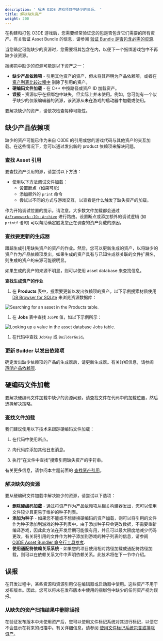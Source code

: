 ```yaml
---
description: ' 解决 O3DE 游戏项目中缺少的资源。 '
title: 解决缺失资产
weight: 200
---
```


在构建和打包 O3DE 游戏后，您需要经常验证您的包是否包含它们需要的所有资产。有关验证 Asset Bundle 的信息，请参阅 [验证 Bundle 是否包含必需的资源](/docs/user-guide/packaging/asset-bundler/verifying-bundles/).

当您确定可能缺少的资源时，您需要将其包含在内，以便下一个捆绑游戏包中不再缺少该资源。

捆绑包中缺少的资源可能是以下资产之一：
+ **缺少产品依赖项** - 引用其他资产的资产，但未将其声明为产品依赖项，或者在 [资产列表比较过程中](/docs/user-guide/packaging/asset-bundler/list-operations/) 删除了引用的资产。
+ **硬编码文件加载** - 在 C++ 中按路径或资产 ID 加载资产。
+ **误报** - 资源似乎在捆绑包中缺失，但实际上并未使用。例如，您可能有一个似乎缺少的仅限编辑器的资源，该资源从未在游戏的启动器中加载或使用。

要解决缺少的资产，请依次检查每种可能性。

## 缺少产品依赖项

缺少的资产可能已作为来自 O3DE 的引用或您的游戏代码与其他资产的交互加载。在这些情况下，您可以通过发出新的 product 依赖项来解决问题。

### 查找 Asset 引用

要查找资产引用的源，请尝试以下方法：
<!-- 
Missing topic. 

+ Use the Asset Processor Batch's [missing dependency scanner](/docs/user-guide/packaging/asset-bundler/verifying-bundles/missing-dependency-scanner/). -->
+ 使用以下方法调试文件加载：
  + 设置断点（如果可能）
  + 添加额外的 `print` 命令
  + 尝试以不同的方式与游戏交互，以查看是什么触发了缺失资产的加载。

作为开始调试位置的提示，请注意，大多数文件加载都会通过[`AzFramework::IO::Archive`](/docs/api/frameworks/azframework/class_a_z_1_1_i_o_1_1_archive.html) 进行路由。设置断点或添加额外的调试逻辑 \(如 `printf` 语句\) 可以帮助确定触发您正在调查的资产负载的原因。

### 查找要更新的生成器

跟踪生成引用缺失资产的资产的作业。然后，您可以更新生成的资产，以将缺少的资产作为产品依赖项发出。如果生成的资产具有与已知生成器关联的文件扩展名，则生成的资产的来源可能很明显。

如果生成的资产的来源不明显，则可以使用 asset database 来查找信息。

**查找生成资产的作业**

1. 在 **Products** 表中，搜索要更新以发出依赖项的资产。以下示例搜索材质使用 [DB Browser for SQLite](https://sqlitebrowser.org/) 来浏览资源数据库：

![Searching for an asset in the Products table.](/images/user-guide/assetbundler/asset-bundler-assets-resolving-1.png)

1. 在 **Jobs** 表中查找 `JobPK` 值，如以下示例所示：

![Looking up a value in the asset database Jobs table.](/images/user-guide/assetbundler/asset-bundler-assets-resolving-2.png)

1. 在代码中查找 `JobKey` 或 `BuilderGuid`。

### 更新 Builder 以发出依赖项

确定发出缺少依赖项的产品的生成器后，请更新生成器。有关详细信息，请参阅 [声明产品依赖项](/docs/user-guide/packaging/asset-bundler/overview/#why-use-product-dependencies).

## 硬编码文件加载

要解决硬编码文件加载中缺少的资源问题，请查找文件在代码中的加载位置，然后选择解决策略。

### 查找文件加载

我们建议使用以下技术来跟踪硬编码文件加载：

1. 在代码中使用断点。

2. 向代码库添加其他日志消息。

3. 执行“在文件中查找”搜索引用缺失资产的字符串。

有关更多信息，请参阅本主题前面的 [查找资产引用](#asset-bundler-assets-resolving-finding-the-asset-reference)。

### 解决缺失的资源

要从硬编码文件加载中解决缺少的资源，请尝试以下选项：
+ **删除硬编码加载** - 通过将资产作为产品依赖项从相关构建器发出，您可以使用文件较少且更易于维护的种子列表。
+ **添加为种子** - 如果您不能或不想替换硬编码的资产加载，则可以将引用的文件作为种子添加到游戏的种子列表中。由于添加种子只会更改数据，不需要重新编译游戏，因此此方法在开发后期可能很有用，并且可以最大限度地减少代码更改。有关将引用的文件作为种子添加到游戏的种子列表的信息，请参阅 [O3DE Asset Bundler 命令行工具参考](/docs/user-guide/packaging/asset-bundler/command-line-reference/).
+ **使用通配符依赖关系系统** - 如果您的项目使用相对路径加载或通配符路径加载，则可以在依赖关系文件中声明依赖关系。此技术将在下一节中介绍。

## 误报

在开发过程中，某些资源和资源引用仅在编辑器或启动器中使用。这些资产不用于发布版本。因此，您可以将未在发布版本中使用的捆绑包中缺少的任何资产视为误报。

### 从缺失的资产扫描结果中删除误报

在验证发布版本中未使用资产后，您可以使用文件标记系统对其进行标记，以便它不会显示在将来的扫描中。有关详细信息，请参阅 [使用文件标记系统包含或排除资产](/docs/user-guide/packaging/asset-bundler/file-tagging/)。
